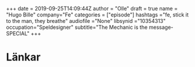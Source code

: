 +++
date = 2019-09-25T14:09:44Z
author = "Olle"
draft = true
name = "Hugo Bille"
company="Fe"
categories = ["episode"]
hashtags ="fe, stick it to the man, they breathe"
audiofile ="None"
libsynid ="10354313"
occupation="Speldesigner"
subtitle="The Mechanic is the message-SPECIAL"
+++ 


# Länkar
